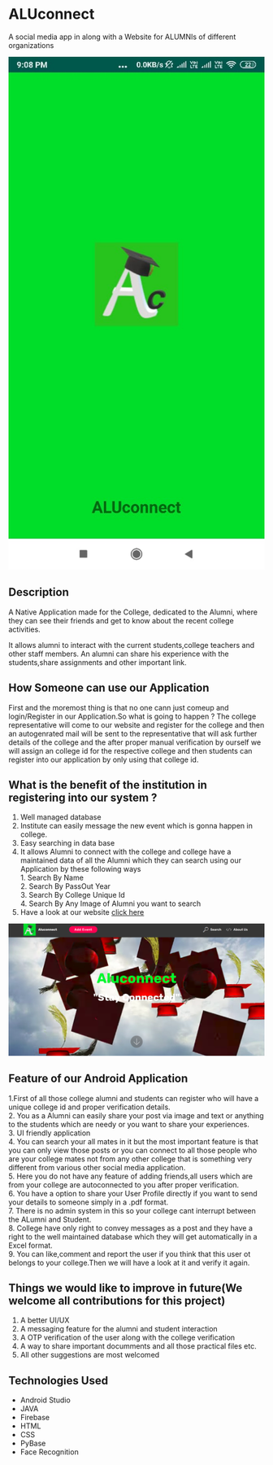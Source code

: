 # ALUconnect
A social media app in along with a Website for ALUMNIs of different organizations <br />

![](https://github.com/rohitkumar1999/ALUconnect/blob/master/splash.jpeg)
 ## Description
 A Native  Application made for the College, dedicated to the Alumni, where they can see their friends and get to know about the recent college activities.
  
   It allows alumni to interact with the current students,college teachers and other staff members. An alumni can share his experience with the students,share assignments and other important link. 
  ## How Someone can use our Application
 First and the moremost thing is that no one cann just comeup and login/Register in our Application.So what is going to 
 happen ?
 The college representative will come to our website and register for the college and then an autogenrated mail will be sent to the representative that will ask further details of the college and the after proper manual verification by ourself we will assign an college id for the respective college and then students can register into our application by only using that college id.
  ## What is  the benefit of the  institution in registering into our system ?
   1. Well managed database 
   2. Institute can easily message the new event which is gonna happen in college. 
   3. Easy searching in data base 
   4. It allows Alumni to connect with the college and college have a maintained data  of all the Alumni which they  can search using our Application by these following ways <br />
             1. Search By Name  
             2. Search By PassOut Year  
             3. Search By College Unique Id  
             4. Search By Any Image of Alumni you want to search  
   5. Have a look at our website [click here](https://aluconnect.herokuapp.com/)  <br />
   
 
   ![](https://github.com/rohitkumar1999/ALUconnect/blob/master/Screenshot%20from%202019-04-02%2020-58-29.png)
             
  ## Feature of our Android Application
   1.First of all those college alumni and students can register who will have a unique college id and proper verification details.<br />
   2. You as a Alumni can easily share your post via image and text or anything to the students which are needy  or you want to share your experiences. <br />
   3. UI friendly application <br />
   4. You can search your all mates in it but the most important feature is that you can only view those posts or you can connect to all those people who are your college mates not from any other college that is something very different from various other social media application. <br />
   5. Here you do not have any feature of adding friends,all users which are from your college are autoconnected to you after proper verification. <br />
   6. You have a option to share your User Profile directly if you want to send your details to someone simply in a .pdf format.<br />
   7. There is no admin system in this so your college cant interrupt between the ALumni and Student. <br />
   8. College have only right to convey messages as a post and they have a right to the well maintained database which they will get automatically in a Excel format. <br />
   9. You can like,comment and report the user if you think that this user ot belongs to your college.Then we will have a look at it and verify it again.<br />
   
   ## Things we would like to improve in future(We welcome all contributions for this project)
   1. A better UI/UX <br />
   2. A messaging feature for the alumni and student interaction<br />
   3. A OTP verification of the user along with the college verification<br />
   4. A way to share important documments and all those practical files etc.<br />
   5. All other suggestions are most welcomed <br />
   
   ## Technologies Used
   - Android Studio
   - JAVA
   - Firebase
   - HTML
   - CSS
   - PyBase
   - Face Recognition
    
   
   
 
  
      
             
 
